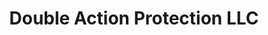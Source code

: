 ---
title: "Double Action Protection LLC"
url: /nevada/double-action-protection-llc/
shop: weapons
---